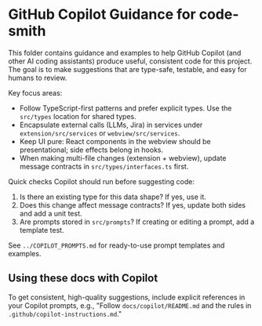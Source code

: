 # GitHub Copilot Guidance for code-smith

This folder contains guidance and examples to help GitHub Copilot (and other AI coding assistants) produce useful, consistent code for this project. The goal is to make suggestions that are type-safe, testable, and easy for humans to review.

Key focus areas:

-   Follow TypeScript-first patterns and prefer explicit types. Use the `src/types` location for shared types.
-   Encapsulate external calls (LLMs, Jira) in services under `extension/src/services` or `webview/src/services`.
-   Keep UI pure: React components in the webview should be presentational; side effects belong in hooks.
-   When making multi-file changes (extension + webview), update message contracts in `src/types/interfaces.ts` first.

Quick checks Copilot should run before suggesting code:

1. Is there an existing type for this data shape? If yes, use it.
2. Does this change affect message contracts? If yes, update both sides and add a unit test.
3. Are prompts stored in `src/prompts`? If creating or editing a prompt, add a template test.

See `../COPILOT_PROMPTS.md` for ready-to-use prompt templates and examples.

## Using these docs with Copilot

To get consistent, high-quality suggestions, include explicit references in your Copilot prompts, e.g., "Follow `docs/copilot/README.md` and the rules in `.github/copilot-instructions.md`."
